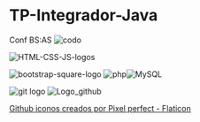 # TP-Integrador-Java
Conf BS:AS 
![codo](https://github.com/claumiranda/TP-Integrador-Java/assets/133828623/72586a38-6711-4e8b-929b-81fbdc7cdd44)

![HTML-CSS-JS-logos](https://github.com/claumiranda/TP-Integrador-Java/assets/133828623/aefb205d-164b-415e-8391-b8f9b1187572)

![bootstrap-square-logo](https://github.com/claumiranda/TP-Integrador-Java/assets/133828623/1e1a1804-85f0-404b-8ef9-a12dd85269d4)
![php](https://github.com/claumiranda/TP-Integrador-Java/assets/133828623/c581f8fb-3dc9-4de0-b224-979dc1e80af4)![MySQL](https://github.com/claumiranda/TP-Integrador-Java/assets/133828623/baddc5f3-d634-4c52-8977-b6b1fdc4a8ad)

![git logo](https://github.com/claumiranda/TP-Integrador-Java/assets/133828623/47b4d631-b62d-4733-911b-e1ccfcc1d32e)
![Logo_github](https://github.com/claumiranda/TP-Integrador-Java/assets/133828623/3aa1cbd1-813e-4a33-a0f4-9f47e757c7de)

<a href="https://www.flaticon.es/iconos-gratis/github" title="github iconos">Github iconos creados por Pixel perfect - Flaticon</a>
